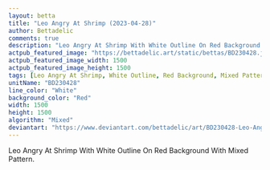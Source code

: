 ```yaml
---
layout: betta
title: "Leo Angry At Shrimp (2023-04-28)"
author: Bettadelic
comments: true
description: "Leo Angry At Shrimp With White Outline On Red Background With Mixed Pattern."
actpub_featured_image: "https://bettadelic.art/static/bettas/BD230428.jpg"
actpub_featured_image_width: 1500
actpub_featured_image_height: 1500
tags: [Leo Angry At Shrimp, White Outline, Red Background, Mixed Pattern, April 2023]
unitName: "BD230428"
line_color: "White"
background_color: "Red"
width: 1500
height: 1500
algorithm: "Mixed"
deviantart: "https://www.deviantart.com/bettadelic/art/BD230428-Leo-Angry-At-Shrimp-2023-04-28-960149457"
---
```


Leo Angry At Shrimp With White Outline On Red Background With Mixed Pattern.
